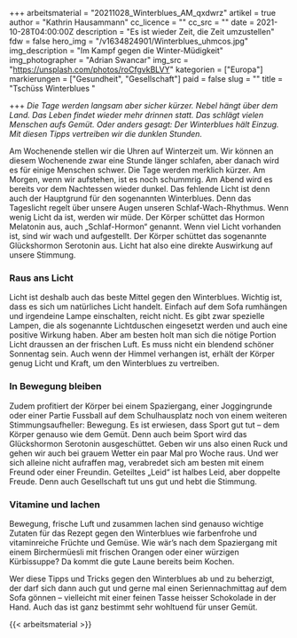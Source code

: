 +++
arbeitsmaterial = "20211028_Winterblues_AM_qxdwrz"
artikel = true
author = "Kathrin Hausammann"
cc_licence = ""
cc_src = ""
date = 2021-10-28T04:00:00Z
description = "Es ist wieder Zeit, die Zeit umzustellen"
fdw = false
hero_img = "/v1634824901/Winterblues_uhmcos.jpg"
img_description = "Im Kampf gegen die Winter-Müdigkeit"
img_photographer = "Adrian Swancar"
img_src = "https://unsplash.com/photos/roCfgvkBLVY"
kategorien = ["Europa"]
markierungen = ["Gesundheit", "Gesellschaft"]
paid = false
slug = ""
title = "Tschüss Winterblues "

+++
_Die Tage werden langsam aber sicher kürzer. Nebel hängt über dem Land. Das Leben findet wieder mehr drinnen statt. Das schlägt vielen Menschen aufs Gemüt. Oder anders gesagt: Der Winterblues hält Einzug. Mit diesen Tipps vertreiben wir die dunklen Stunden._

Am Wochenende stellen wir die Uhren auf Winterzeit um. Wir können an diesem Wochenende zwar eine Stunde länger schlafen, aber danach wird es für einige Menschen schwer. Die Tage werden merklich kürzer. Am Morgen, wenn wir aufstehen, ist es noch schummrig. Am Abend wird es bereits vor dem Nachtessen wieder dunkel. Das fehlende Licht ist denn auch der Hauptgrund für den sogenannten Winterblues. Denn das Tageslicht regelt über unsere Augen unseren Schlaf-Wach-Rhythmus. Wenn wenig Licht da ist, werden wir müde. Der Körper schüttet das Hormon Melatonin aus, auch „Schlaf-Hormon“ genannt. Wenn viel Licht vorhanden ist, sind wir wach und aufgestellt. Der Körper schüttet das sogenannte Glückshormon Serotonin aus. Licht hat also eine direkte Auswirkung auf unsere Stimmung.

### Raus ans Licht

Licht ist deshalb auch das beste Mittel gegen den Winterblues. Wichtig ist, dass es sich um natürliches Licht handelt. Einfach auf dem Sofa rumhängen und irgendeine Lampe einschalten, reicht nicht. Es gibt zwar spezielle Lampen, die als sogenannte Lichtduschen eingesetzt werden und auch eine positive Wirkung haben. Aber am besten holt man sich die nötige Portion Licht draussen an der frischen Luft. Es muss nicht ein blendend schöner Sonnentag sein. Auch wenn der Himmel verhangen ist, erhält der Körper genug Licht und Kraft, um den Winterblues zu vertreiben.

### In Bewegung bleiben

Zudem profitiert der Körper bei einem Spaziergang, einer Joggingrunde oder einer Partie Fussball auf dem Schulhausplatz noch von einem weiteren Stimmungsaufheller: Bewegung. Es ist erwiesen, dass Sport gut tut – dem Körper genauso wie dem Gemüt. Denn auch beim Sport wird das Glückshormon Serotonin ausgeschüttet. Geben wir uns also einen Ruck und gehen wir auch bei grauem Wetter ein paar Mal pro Woche raus. Und wer sich alleine nicht aufraffen mag, verabredet sich am besten mit einem Freund oder einer Freundin. Geteiltes „Leid“ ist halbes Leid, aber doppelte Freude. Denn auch Gesellschaft tut uns gut und hebt die Stimmung.

### Vitamine und lachen

Bewegung, frische Luft und zusammen lachen sind genauso wichtige Zutaten für das Rezept gegen den Winterblues wie farbenfrohe und vitaminreiche Früchte und Gemüse. Wie wär’s nach dem Spaziergang mit einem Birchermüesli mit frischen Orangen oder einer würzigen Kürbissuppe? Da kommt die gute Laune bereits beim Kochen.

Wer diese Tipps und Tricks gegen den Winterblues ab und zu beherzigt, der darf sich dann auch gut und gerne mal einen Seriennachmittag auf dem Sofa gönnen – vielleicht mit einer feinen Tasse heisser Schokolade in der Hand. Auch das ist ganz bestimmt sehr wohltuend für unser Gemüt.




{{< arbeitsmaterial >}}
